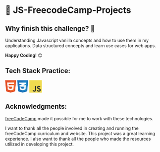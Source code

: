 # :ledger: JS-FreecodeCamp-Projects

## Why finish this challenge? :muscle:

Understanding Javascript vanilla concepts and how to use them in my applications. Data structured concepts and learn use cases for web apps.

**Happy Coding!** 😊

## Tech Stack Practice:

<a margin="10" href="https://developer.mozilla.org/en-US/docs/Web/HTML" target="_blank"><img margin="10px" height="40" src="https://github.com/reinaldomml/reinaldomml/blob/main/svgs/html.svg" alt="html"></a>
<a margin="10" href="https://developer.mozilla.org/en-US/docs/Web/CSS" target="_blank"><img margin="10px" height="40" src="https://github.com/reinaldomml/reinaldomml/blob/main/svgs/css.svg" alt="css"></a>
<a margin="10" href="https://developer.mozilla.org/en-US/docs/Web/JavaScript" target="_blank"><img margin="10px" height="40" src="https://github.com/reinaldomml/reinaldomml/blob/main/svgs/javascript.svg" alt="javascript"></a>

## Acknowledgments:

[freeCodeCamp](https://www.freecodecamp.org/) made it possible for me to work with these technologies.

I want to thank all the people involved in creating and running the freeCodeCamp curriculum and website. This project was a great learning experience. I also want to thank all the people who made the resources utilized in developing this project.
